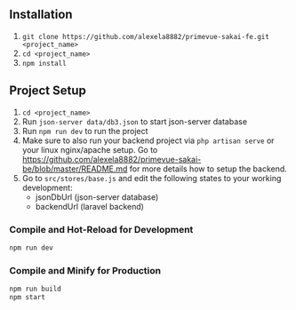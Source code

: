 ## Installation

1. `git clone https://github.com/alexela8882/primevue-sakai-fe.git <project_name>`
2. `cd <project_name>`
3. `npm install`

## Project Setup
1. `cd <project_name>`
2. Run `json-server data/db3.json` to start json-server database
3. Run `npm run dev` to run the project
4. Make sure to also run your backend project via `php artisan serve` or your linux nginx/apache setup. Go to https://github.com/alexela8882/primevue-sakai-be/blob/master/README.md for more details how to setup the backend.
5. Go to `src/stores/base.js` and edit the following states to your working development:
    - jsonDbUrl (json-server database)
    - backendUrl (laravel backend)

### Compile and Hot-Reload for Development

```sh
npm run dev
```

### Compile and Minify for Production

```sh
npm run build
npm start
```